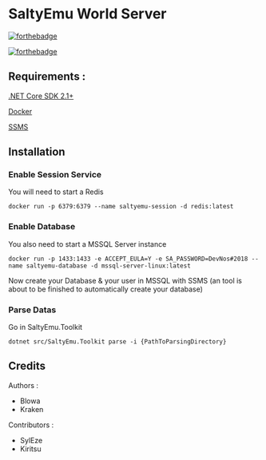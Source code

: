 # SaltyEmu World Server

[![forthebadge](https://forthebadge.com/images/badges/made-with-c-sharp.svg)](http://forthebadge.com)
 
[![forthebadge](https://forthebadge.com/images/badges/built-with-love.svg)](http://forthebadge.com)


## Requirements :
[.NET Core SDK 2.1+](https://www.microsoft.com/net/download)
 
[Docker](https://www.docker.com/community-edition)
 
[SSMS](https://docs.microsoft.com/en-us/sql/ssms/download-sql-server-management-studio-ssms?view=sql-server-2017)
 

## Installation

### Enable Session Service
You will need to start a Redis 
 
`docker run -p 6379:6379 --name saltyemu-session -d redis:latest`


### Enable Database
You also need to start a MSSQL Server instance
 
`docker run -p 1433:1433 -e ACCEPT_EULA=Y -e SA_PASSWORD=DevNos#2018 --name saltyemu-database -d mssql-server-linux:latest`

Now create your Database & your user in MSSQL with SSMS (an tool is about to be finished to automatically create your database)

### Parse Datas

Go in SaltyEmu.Toolkit
 
`dotnet src/SaltyEmu.Toolkit parse -i {PathToParsingDirectory}`



## Credits
Authors : 
- Blowa
- Kraken


Contributors :
- SylEze
- Kiritsu